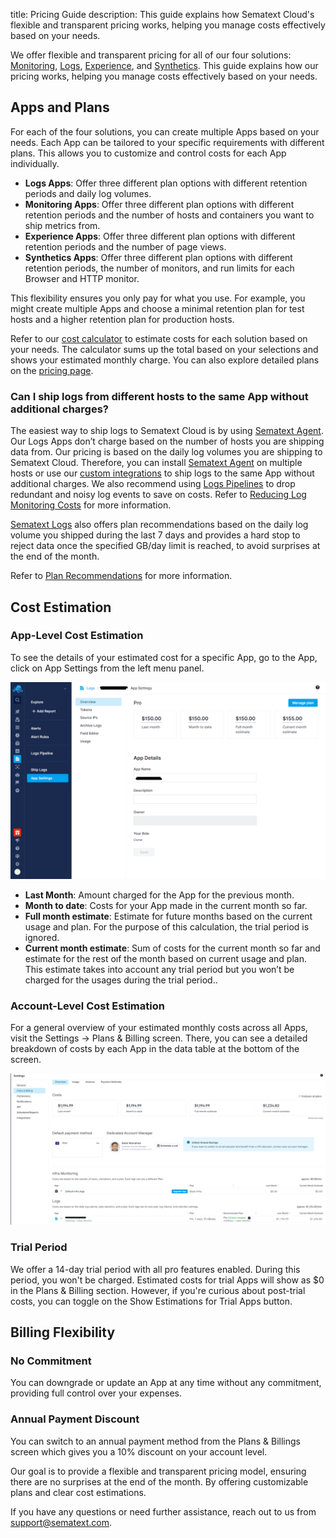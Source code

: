 title: Pricing Guide
description: This guide explains how Sematext Cloud's flexible and transparent pricing works, helping you manage costs effectively based on your needs.

We offer flexible and transparent pricing for all of our four solutions: [Monitoring](https://sematext.com/docs/monitoring/), [Logs](https://sematext.com/docs/logs/), [Experience](https://sematext.com/docs/experience/), and [Synthetics](https://sematext.com/docs/synthetics/). This guide explains how our pricing works, helping you manage costs effectively based on your needs.

## Apps and Plans
For each of the four solutions, you can create multiple Apps based on your needs. Each App can be tailored to your specific requirements with different plans. This allows you to customize and control costs for each App individually.

- **Logs Apps**: Offer three different plan options with different retention periods and daily log volumes.
- **Monitoring Apps**: Offer three different plan options with different retention periods and the number of hosts and containers you want to ship metrics from.
- **Experience Apps**: Offer three different plan options with different retention periods and the number of page views.
- **Synthetics Apps**: Offer three different plan options with different retention periods, the number of monitors, and run limits for each Browser and HTTP monitor.

This flexibility ensures you only pay for what you use. For example, you might create multiple Apps and choose a minimal retention plan for test hosts and a higher retention plan for production hosts.

Refer to our [cost calculator](https://sematext.com/cost-calculator/) to estimate costs for each solution based on your needs. The calculator sums up the total based on your selections and shows your estimated monthly charge. You can also explore detailed plans on the [pricing page](https://sematext.com/pricing/).

### Can I ship logs from different hosts to the same App without additional charges?

The easiest way to ship logs to Sematext Cloud is by using [Sematext Agent](https://sematext.com/docs/agents/sematext-agent/). Our Logs Apps don’t charge based on the number of hosts you are shipping data from. Our pricing is based on the daily log volumes you are shipping to Sematext Cloud. Therefore, you can install [Sematext Agent](https://sematext.com/docs/agents/sematext-agent/) on multiple hosts or use our [custom integrations](https://sematext.com/docs/logs/sending-log-events/#custom-integration-options) to ship logs to the same App without additional charges. We also recommend using [Logs Pipelines](https://sematext.com/docs/logs/pipelines/) to drop redundant and noisy log events to save on costs. Refer to [Reducing Log Monitoring Costs](https://sematext.com/docs/logs/reduce-costs-with-pipelines/) for more information. 

[Sematext Logs](https://sematext.com/docs/logs/) also offers plan recommendations based on the daily log volume you shipped during the last 7 days and provides a hard stop to reject data once the specified GB/day limit is reached, to avoid surprises at the end of the month. 

Refer to [Plan Recommendations](https://sematext.com/docs/logs/plan-recommendations/) for more information.

## Cost Estimation

### App-Level Cost Estimation

To see the details of your estimated cost for a specific App, go to the App, click on App Settings from the left menu panel. 

![Sematext Cloud App Settings - Cost Estimations](../images/guide/pricing/app-settings-cost-estimations.png) 

- **Last Month**: Amount charged for the App for the previous month.
- **Month to date**: Costs for your App made in the current month so far.
- **Full month estimate**: Estimate for future months based on the current usage and plan. For the purpose of this calculation, the trial period is ignored.
- **Current month estimate**: Sum of costs for the current month so far and estimate for the rest oıf the month based on current usage and plan. This estimate takes into account any trial period but you won’t be charged for the usages during the trial period..

### Account-Level Cost Estimation

For a general overview of your estimated monthly costs across all Apps, visit the Settings → Plans & Billing screen. There, you can see a detailed breakdown of costs by each App in the data table at the bottom of the screen.

![Plans & Billing](../images/guide/pricing/plans-billing.png) 

### Trial Period

We offer a 14-day trial period with all pro features enabled. During this period, you won't be charged. Estimated costs for trial Apps will show as $0 in the Plans & Billing section. However, if you're curious about post-trial costs, you can toggle on the Show Estimations for Trial Apps button.

## Billing Flexibility

### No Commitment

You can downgrade or update an App at any time without any commitment, providing full control over your expenses.

### Annual Payment Discount

You can switch to an annual payment method from the Plans & Billings screen which gives you a 10% discount on your account level.

Our goal is to provide a flexible and transparent pricing model, ensuring there are no surprises at the end of the month. By offering customizable plans and clear cost estimations.

If you have any questions or need further assistance, reach out to us from support@sematext.com.
